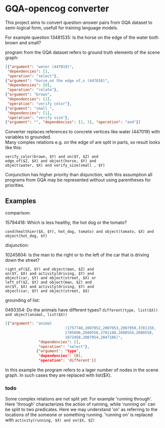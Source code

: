 
# GQA-opencog converter

This project aims to convert question-answer pairs from GQA
dataset to semi-logical form, usefull for training language models.

For example question 13481535:
Is the horse on the edge of the water both brown and small?


program from the GQA dataset refers to ground truth elements of the scene graph:

```json
[{"argument": "water (447019)",
 "dependencies": [],
 "operation": "select"},
{"argument": "horse,on the edge of,s (447018)",
 "dependencies": [0],
 "operation": "relate"},
{"argument": "brown",
 "dependencies": [1],
 "operation": "verify color"},
{"argument": "small ",
 "dependencies": [1],
 "operation": "verify size"},
{"argument": "", "dependencies": [2, 3], "operation": "and"}]
```

Converter replaces references to concrete vertices like water (447019) with variables to grounded.  
Many complex relations e.g. on the edge of are split in parts, so result looks like this:
```
verify_color(brown, $Y) and on($Y, $Z) and 
edge_of($Z, $X) and object(horse, $Y) and
object(water, $X) and verify_size(small , $Y)
```

Conjunction has higher priority than disjunction, with this assumption all programs from GQA may be represented without using parentheses for priorities.

## Examples  
comparison:

15794418:  Which is less healthy, the hot dog or the tomato?
```
cond(healthier($X, $Y), hot_dog, tomato) and object(tomato, $X) and object(hot_dog, $Y)
```
disjunction:

10245604:  Is the man to the right or to the left of the car that is driving down the street?
```
right_of($Z, $Y) and object(man, $Z) and 
on($Y, $X) and activity(driving, $Y) and 
object(car, $Y) and object(street, $X) or 
left_of($Z, $Y) and object(man, $Z) and 
on($Y, $X) and activity(driving, $Y) and 
object(car, $Y) and object(street, $X)
```
grounding of list:

0493354:  Do the animals have different types?
```different(type, list($X)) and object(animal, list($X))```

```json
[{"argument": "animal 
                           (1757748,2007952,2007953,2007950,3781150,
                           1705696,2680556,3781148,2680554,2680558,
                           1872450,2007954,2047186)",
               "dependencies": [],
               "operation": "select"},
              {"argument': "type",
               "dependencies": [0],
               "operation": 'different'}]
```
In this example the program refers to a lager number of nodes in the scene graph.
In such cases they are  replaced with list($X).

### todo

Some complex relations are not split yet:
For example 'running through'. Here 'through' characterizes the action of running, while 'running on' can be split to two predicates.  Here we may understand 'on' as referring to the locations of the someone or something running.  'running on' is replaced with ```activity(running, $X) and on($X, $Z)```



